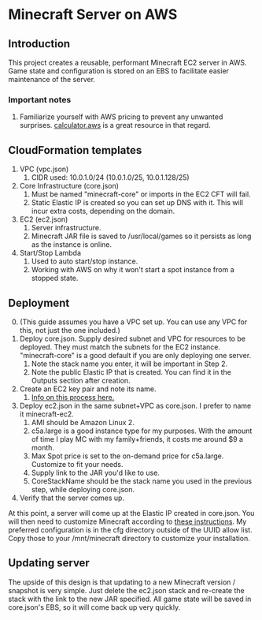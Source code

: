 # Minecraft Server on AWS

## Introduction
This project creates a reusable, performant Minecraft EC2 server in AWS. Game state and configuration is stored on an EBS to facilitate easier maintenance of the server.

### Important notes
1. Familiarize yourself with AWS pricing to prevent any unwanted surprises. [calculator.aws](https://calculator.aws) is a great resource in that regard.

## CloudFormation templates
1. VPC (vpc.json)
   1. CIDR used: 10.0.1.0/24 (10.0.1.0/25, 10.0.1.128/25)
2. Core Infrastructure (core.json)
   1. Must be named "minecraft-core" or imports in the EC2 CFT will fail.
   2. Static Elastic IP is created so you can set up DNS with it. This will incur extra costs, depending on the domain.
3. EC2 (ec2.json)
   1. Server infrastructure. 
   2. Minecraft JAR file is saved to /usr/local/games so it persists as long as the instance is online.
4. Start/Stop Lambda
   1. Used to auto start/stop instance.
   2. Working with AWS on why it won't start a spot instance from a stopped state. 


## Deployment
   0. (This guide assumes you have a VPC set up. You can use any VPC for this, not just the one included.)
   1. Deploy core.json. Supply desired subnet and VPC for resources to be deployed. They must match the subnets for the EC2 instance. "minecraft-core" is a good default if you are only deploying one server.
      1. Note the stack name you enter, it will be important in Step 2.
      2. Note the public Elastic IP that is created. You can find it in the Outputs section after creation.
   2. Create an EC2 key pair and note its name. 
      1. [Info on this process here.](https://docs.aws.amazon.com/AWSEC2/latest/UserGuide/ec2-key-pairs.html#having-ec2-create-your-key-pair)
   3. Deploy ec2.json in the same subnet+VPC as core.json. I prefer to name it minecraft-ec2. 
      1. AMI should be Amazon Linux 2.
      2. c5a.large is a good instance type for my purposes. With the amount of time I play MC with my family+friends, it costs me around $9 a month.
      3. Max Spot price is set to the on-demand price for c5a.large. Customize to fit your needs.
      4. Supply link to the JAR you'd like to use.
      5. CoreStackName should be the stack name you used in the previous step, while deploying core.json. 
   4. Verify that the server comes up. 

At this point, a server will come up at the Elastic IP created in core.json. You will then need to customize Minecraft according to [these instructions](https://help.minecraft.net/hc/en-us/articles/360058525452-How-to-Setup-a-Minecraft-Java-Edition-Server). My preferred configuration is in the cfg directory outside of the UUID allow list. Copy those to your /mnt/minecraft directory to customize your installation. 

## Updating server
The upside of this design is that updating to a new Minecraft version / snapshot is very simple. Just delete the ec2.json stack and re-create the stack with the link to the new JAR specified. All game state will be saved in core.json's EBS, so it will come back up very quickly. 
